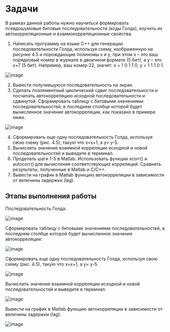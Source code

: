 # Задачи
В рамках данной работы нужно научиться формировать псевдошумовые битовые последовательности (коды Голда), изучить их автокорреляционные и взаимокорреляционные свойства. 
1) Написать программу на языке С++ для генерации последовательности Голда, используя схему, изображенную на рисунке 4.5 и порождающие полиномы x и y, при этом x – это ваш порядковый номер в журнале в двоичном формате (5 бит), а y – это x+7 (5 бит). Например, ваш номер 22, значит:
x = 1 0 1 1 0,
y = 1 1 1 0 1.

 ![image](https://github.com/user-attachments/assets/c1695e5b-94f9-4486-876d-66323409ddcc)

2) Вывести получившуюся последовательность на экран.
3) Сделать поэлементный циклический сдвиг последовательности и посчитать автокорреляцию исходной последовательности и сдвинутой. Сформировать таблицу с битовыми значениями последовательностей, в последнем столбце которой будет вычисленное значение автокорреляции, как показано в примере ниже.
 
 ![image](https://github.com/user-attachments/assets/d3b96ab7-7933-4687-af69-25f8e783ca0a)

4) Сформировать еще одну последовательность Голда, используя свою схему (рис. 4.5), такую что x=x+1, а y= у-5.
5) Вычислить значение взаимной корреляции исходной и новой последовательностей и выведите в терминал.
6) Проделать шаги 1-5 в Matlab. Использовать функции xcorr() и autocorr() для вычисления соответствующих корреляций. Сравнить результаты, полученные в Matlab и C/C++.
7) Вывести на график в Matlab функцию автокорреляции в зависимости от величины задержки (lag).

## Этапы выполнения работы
Последовательность Голда:

![image](https://github.com/user-attachments/assets/2ec31eca-c51f-452c-92d8-ec97dad787ba)

Сформировать таблицу с битовыми значениями последовательностей, в последнем столбце которой будет вычисленное значение автокорреляции:

![image](https://github.com/user-attachments/assets/8c48ddd2-e6e3-47f9-8c37-17a9623a7d6b)

Сформировать еще одну последовательность Голда, используя свою схему (рис. 4.5), такую что x=x+1, а y= у-5.

![image](https://github.com/user-attachments/assets/4ca442ae-3707-44a6-934b-0bbb07fefd69)

Вычислить значение взаимной корреляции исходной и новой последовательностей и выведите в терминал.

![image](https://github.com/user-attachments/assets/8cc12a7d-44bf-4767-93d7-c607cc7096be)

Вывести на график в Matlab функцию автокорреляции в зависимости от величины задержки (lag):

![image](https://github.com/user-attachments/assets/07569996-eb7a-44d2-ab38-1c7d66aea1b1)
